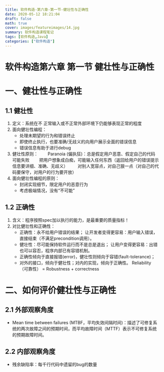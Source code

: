 ```yaml
---
title: 软件构造-第六章-第一节-健壮性与正确性
date: 2020-05-12 18:21:04
draft: false
math: true
cover: images/featureimages/14.jpg
summary: 软件构造课程笔记
tags: [软件构造,Java]
categories: ["软件构造"]
---
```

软件构造第六章 第一节 健壮性与正确性
 ================
<!-- toc -->

 <!--more-->

# 一、健壮性与正确性

## 1.1 健壮性

1. 定义：系统在不 正常输入或不正常外部环境下仍能够表现正常的程度
2. 面向健壮性编程：
   - 处理未期望的行为和错误终止
   - 即使终止执行，也要准确/无歧义的向用户展示全面的错误信息
   - 错误信息有助于进行debug
3. 健壮性原则：
&emsp;&emsp;Paranoia (偏执狂)：总是假定用户恶意、假定自己的代码可能失败
&emsp;&emsp;把用户想象成白痴，可能输入任何东西（返回给用户的错误提示信息要详细、准确、无歧义）
&emsp;&emsp;对别人宽容点，对自己狠一点（对自己的代码要保守，对用户的行为要开放）
4. 面向健壮性编程的原则：
   - 封闭实现细节，限定用户的恶意行为
   - 考虑极端情况，没有“不可能”

## 1.2 正确性

1. 含义：程序按照spec加以执行的能力，是最重要的质量指标！
2. 对比健壮性和正确性：
   - 正确性：永不给用户错误的结果； 让开发者变得更容易：用户输入错误，直接结束（不满足precondition调用）。
   - 健壮性：尽可能保持软件运行而不是总是退出； 让用户变得更容易：出错也可以容忍，程序内部已有容错机制。
   - 正确性倾向于直接报错(error)，健壮性则倾向于容错(fault-tolerance)；
   - 对外的接口，倾向于健壮性；对内的实现，倾向于正确性。
Reliability（可靠性） = Robustness + correctness


# 二、如何评价健壮性与正确性

## 2.1 外部观察角度
   - Mean time between failures (MTBF，平均失效间隔时间)：描述了可修复系统的两次故障之间的预期时间，而平均故障时间（MTTF）表示不可修复系统的预期故障时间。

## 2.2 内部观察角度
   - 残余缺陷率：每千行代码中遗留的bug的数量

